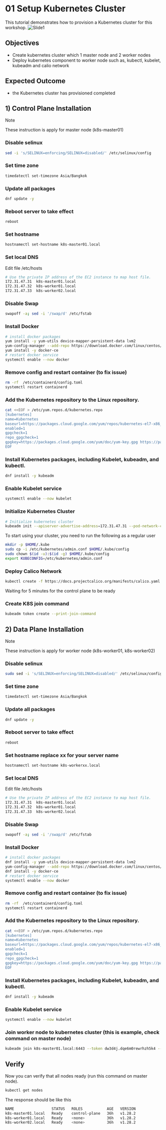 # 01 Setup Kubernetes Cluster
This tutorial demonstrates how to provision a Kubernetes cluster for this workshop.
![Slide1](https://github.com/chayapon-s/kbtg-infra-kampus-bootcamp2024/assets/49383429/6526de49-9e4f-4460-9aed-6edd367596d1)

## Objectives
- Create kubernetes cluster which 1 master node and 2 worker nodes
- Deploy kubernetes component to worker node such as, kubectl, kubelet, kubeadm and calio network

## Expected Outcome
- the Kubernetes cluster has provisioned completed

## 1) Control Plane Installation
> [!NOTE]
> These instruction is apply for master node (k8s-master01)
### Disable selinux 
```sh
sed -i 's/SELINUX=enforcing/SELINUX=disabled/' /etc/selinux/config
```
### Set time zone
```sh
timedatectl set-timezone Asia/Bangkok
```

### Update all packages
```sh
dnf update -y
```
### Reboot server to take effect
```sh
reboot
```
### Set hostname
```sh
hostnamectl set-hostname k8s-master01.local
```
### Set local DNS 
Edit file /etc/hosts
```sh
# Use the private IP address of the EC2 instance to map host file.
172.31.47.31  k8s-master01.local
172.31.47.32  k8s-worker01.local
172.31.47.33  k8s-worker02.local
```
### Disable Swap 
```sh
swapoff -a; sed -i '/swap/d' /etc/fstab 
```
### Install Docker
```sh
# install docker packages
yum install -y yum-utils device-mapper-persistent-data lvm2 
yum-config-manager --add-repo https://download.docker.com/linux/centos/docker-ce.repo 
yum install -y docker-ce 
# restart docker service
systemctl enable --now docker 
```
### Remove config and restart container (to fix issue)
```sh
rm -rf  /etc/containerd/config.toml 
systemctl restart containerd 
```
### Add the Kubernetes repository to the Linux repository.
```sh
cat <<EOF > /etc/yum.repos.d/kubernetes.repo
[kubernetes]
name=Kubernetes
baseurl=https://packages.cloud.google.com/yum/repos/kubernetes-el7-x86_64
enabled=1
gpgcheck=1
repo_gpgcheck=1
gpgkey=https://packages.cloud.google.com/yum/doc/yum-key.gpg https://packages.cloud.google.com/yum/doc/rpm-package-key.gpg
EOF 
```
### Install Kubernetes packages, including Kubelet, kubeadm, and kubectl.
```sh
dnf install -y kubeadm
```
### Enable Kubelet service 
```sh
systemctl enable --now kubelet
```
### Initialize Kubernetes Cluster 
```sh
# Initialize kubernetes cluster
kubeadm init --apiserver-advertise-address=172.31.47.31 --pod-network-cidr=192.168.0.0/16
```
To start using your cluster, you need to run the following as a regular user
```sh
mkdir -p $HOME/.kube
sudo cp -i /etc/kubernetes/admin.conf $HOME/.kube/config
sudo chown $(id -u):$(id -g) $HOME/.kube/config
export KUBECONFIG=/etc/kubernetes/admin.conf
```

### Deploy Calico Network 
```sh
kubectl create -f https://docs.projectcalico.org/manifests/calico.yaml
```
Waiting for 5 minutes for the control plane to be ready
### Create K8S join command
```sh
kubeadm token create --print-join-command 
```


## 2) Data Plane Installation
> [!NOTE]
> These instruction is apply for worker node (k8s-worker01, k8s-worker02)

### Disable selinux 
```sh
sudo sed -i 's/SELINUX=enforcing/SELINUX=disabled/' /etc/selinux/config
```
### Set time zone
```sh
timedatectl set-timezone Asia/Bangkok
```
### Update all packages
```sh
dnf update -y
```
### Reboot server to take effect
```sh
reboot
```
### Set hostname replace xx for your server name
```sh
hostnamectl set-hostname k8s-workerxx.local
```
### Set local DNS 
Edit file /etc/hosts
```sh
# Use the private IP address of the EC2 instance to map host file.
172.31.47.31  k8s-master01.local
172.31.47.32  k8s-worker01.local
172.31.47.33  k8s-worker02.local
```
### Disable Swap 
```sh
swapoff -a; sed -i '/swap/d' /etc/fstab 
```
### Install Docker
```sh
# install docker packages
dnf install -y yum-utils device-mapper-persistent-data lvm2 
yum-config-manager --add-repo https://download.docker.com/linux/centos/docker-ce.repo 
dnf install -y docker-ce 
# restart docker service
systemctl enable --now docker 
```
### Remove config and restart container (to fix issue)
```sh
rm -rf  /etc/containerd/config.toml 
systemctl restart containerd 
```
### Add the Kubernetes repository to the Linux repository.
```sh
cat <<EOF > /etc/yum.repos.d/kubernetes.repo
[kubernetes]
name=Kubernetes
baseurl=https://packages.cloud.google.com/yum/repos/kubernetes-el7-x86_64
enabled=1
gpgcheck=1
repo_gpgcheck=1
gpgkey=https://packages.cloud.google.com/yum/doc/yum-key.gpg https://packages.cloud.google.com/yum/doc/rpm-package-key.gpg
EOF 
```
### Install Kubernetes packages, including Kubelet, kubeadm, and kubectl.
```sh
dnf install -y kubeadm
```
### Enable Kubelet service 
```sh
systemctl enable --now kubelet
```
### Join worker node to kubernetes cluster (this is example, check command on master node)
```sh
kubeadm join k8s-master01.local:6443 --token dw3d4j.dqe6m0rewrhzh5k4 --discovery-token-ca-cert-hash sha256:a9babf7f033fd6979b1ba89ff44c7dfe43f28ea2fbe1949fce5efccc511c465b
```

## Verify
Now you can verify that all nodes ready (run this command on master node).
```sh
kubectl get nodes
```
The response should be like this
```sh
NAME                 STATUS   ROLES           AGE   VERSION
k8s-master01.local   Ready    control-plane   36h   v1.28.2
k8s-worker01.local   Ready    <none>          36h   v1.28.2
k8s-worker02.local   Ready    <none>          36h   v1.28.2
```
